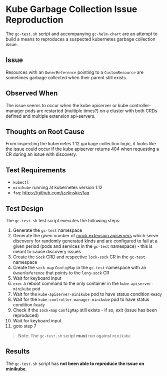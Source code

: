 # Kube Garbage Collection Issue Reproduction

The `gc-test.sh` script and accompanying `gc-helm-chart` are an attempt to build a means to reproduces a suspected kubernetes garbage collection issue.

## Issue

Resources with an `OwnerReference` pointing to a `CustomResource` are sometimes garbage collected when their parent still exists.

## Observed When

The issue seems to occur when the kube apiserver or kube controller-manager pods are restarted (multiple times?) on a cluster with both CRDs defined and multiple extension api-servers.

## Thoughts on Root Cause

From inspecting the kubernetes 1.12 garbage collection logic, it looks like the issue could occur if the kube apiserver returns 404 when requesting a CR during an issue with discovery.

## Test Requirements

* `kubectl`
* `minikube` running at kubernetes version 1.12
* `faq`: https://github.com/jzelinskie/faq

## Test Design

The `gc-test.sh` test script executes the following steps:
1. Generate the `gc-test` namespace
2. Generate the given number of [mock extension apiservers](https://github.com/operator-framework/mock-extension-apiserver) which serve discovery for randomly generated kinds and are configured to fail at a given period (pods and services in the `gc-test` namespace) - this is meant to cause discovery issues 
3. Create the `Sock` CRD and respective `lock-sock` CR in the `gc-test` namespace
4. Create the `sock-map` `ConfigMap` in the `gc-test` namespace with an `OwnerReference` that points to the `long-sock` CR
6. Wait for keyboard input
7. `exec` a reboot command to the only container in the `kube-apiserver-minikube` pod
8. Wait for the `kube-apiserver-minikube` pod to have status condition `Ready`
9. Wait for the `kube-controller-manager-minikube` pod to have status condition `Ready`
10. Check if the `sock-map` `ConfigMap` still exists - if so, exit (issue has been reproduced)
11. Wait for keyboard input
12. goto step 7

> Note: The `gc-test.sh` script __must__ run against `minikube`

## Results

The `gc-test.sh` script has __not been able to reproduce the issue on minikube__.
